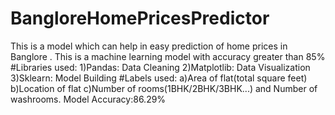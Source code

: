 # BangloreHomePricesPredictor
This is a model which can help in easy prediction of home prices in Banglore . This is a machine learning model with accuracy greater than 85%
#Libraries used:
  1)Pandas: Data Cleaning
  2)Matplotlib: Data Visualization
  3)Sklearn: Model Building
 #Labels used:
  a)Area of flat(total square feet)
  b)Location of flat
  c)Number of rooms(1BHK/2BHK/3BHK...) and Number of washrooms.
Model Accuracy:86.29%
   
